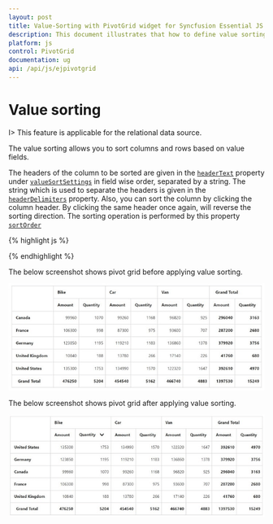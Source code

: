```yaml
---
layout: post
title: Value-Sorting with PivotGrid widget for Syncfusion Essential JS
description: This document illustrates that how to define value sorting and its functionalities in JavaScript Pivotgrid control
platform: js
control: PivotGrid
documentation: ug
api: /api/js/ejpivotgrid
---
```


# Value sorting

I> This feature is applicable for the relational data source.

The value sorting allows you to sort columns and rows based on value fields.

The headers of the column to be sorted are given in the [`headerText`](/api/js/ejpivotgrid#members:valueSortSettings-headerText) property under [`valueSortSettings`](/api/js/ejpivotgrid#members:valueSortSettings) in field wise order, separated by a string.  The string which is used to separate the headers is given in the [`headerDelimiters`](/api/js/ejpivotgrid#members:valueSortSettings-headerDelimiters) property.
Also, you can sort the column by clicking the column header. By clicking the same header once again, will reverse the sorting direction. The sorting operation is performed by this property [`sortOrder`](/api/js/ejpivotgrid#members:valueSortSettings-sortOrder)

{% highlight js %}

  <script type="text/javascript">

  // Datasource

    $(function() {
        $("#PivotGrid1").ejPivotGrid({
            dataSource: {
                data: pivotData,
                rows: [{
                    fieldName: "Country",
                    fieldCaption: "Country"
                }],
                columns: [{
                    fieldName: "Product",
                    fieldCaption: "Product"
                }],
                values: [{
                    fieldName: "Amount",
                    fieldCaption: "Amount"
                }, {
                    fieldName: "Quantity",
                    fieldCaption: "Quantity"
                }],
            },
            valueSortSettings: {
                headerText: "Bike##Quantity",
                headerDelimiters: "##",
                sortOrder: ej.PivotAnalysis.SortOrder.Descending
               }
        });
    });
</script>


{% endhighlight %}

The below screenshot shows pivot grid before applying value sorting.

![JavaScript pivot grid control before applying value sorting](Value-Sorting_images/Before.png)

The below screenshot shows pivot grid after applying value sorting.

![JavaScript pivot grid control after applying value sorting](Value-Sorting_images/After.png)

